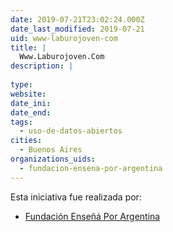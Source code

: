 ```yaml
---
date: 2019-07-21T23:02:24.000Z
date_last_modified: 2019-07-21
uid: www-laburojoven-com
title: |
  Www.Laburojoven.Com
description: |
  
type: 
website: 
date_ini: 
date_end: 
tags:
  - uso-de-datos-abiertos
cities: 
  - Buenos Aires
organizations_uids:
  - fundacion-ensena-por-argentina
---
```


Esta iniciativa fue realizada por:

- [Fundación Enseñá Por Argentina](/organizaciones/fundacion-ensena-por-argentina)
